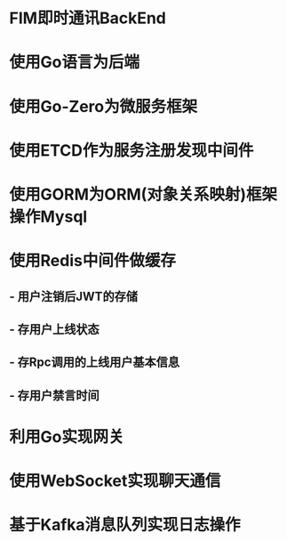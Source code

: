 # FIM即时通讯BackEnd
# 使用Go语言为后端
# 使用Go-Zero为微服务框架
# 使用ETCD作为服务注册发现中间件
# 使用GORM为ORM(对象关系映射)框架操作Mysql
# 使用Redis中间件做缓存
## - 用户注销后JWT的存储
## - 存用户上线状态
## - 存Rpc调用的上线用户基本信息
## - 存用户禁言时间
# 利用Go实现网关
# 使用WebSocket实现聊天通信
# 基于Kafka消息队列实现日志操作
